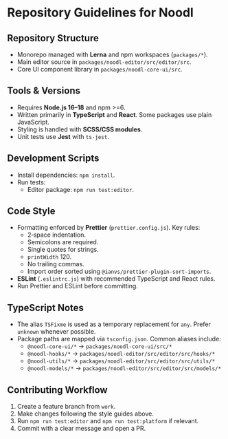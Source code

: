 # Repository Guidelines for Noodl

## Repository Structure

- Monorepo managed with **Lerna** and npm workspaces (`packages/*`).
- Main editor source in `packages/noodl-editor/src/editor/src`.
- Core UI component library in `packages/noodl-core-ui/src`.

## Tools & Versions

- Requires **Node.js 16–18** and npm >=6.
- Written primarily in **TypeScript** and **React**. Some packages use plain JavaScript.
- Styling is handled with **SCSS/CSS modules**.
- Unit tests use **Jest** with `ts-jest`.

## Development Scripts

- Install dependencies: `npm install`.
- Run tests:
  - Editor package: `npm run test:editor`.

## Code Style

- Formatting enforced by **Prettier** (`prettier.config.js`). Key rules:
  - 2‑space indentation.
  - Semicolons are required.
  - Single quotes for strings.
  - `printWidth` 120.
  - No trailing commas.
  - Import order sorted using `@ianvs/prettier-plugin-sort-imports`.
- **ESLint** (`.eslintrc.js`) with recommended TypeScript and React rules.
- Run Prettier and ESLint before committing.

## TypeScript Notes

- The alias `TSFixme` is used as a temporary replacement for `any`. Prefer `unknown` whenever possible.
- Package paths are mapped via `tsconfig.json`. Common aliases include:
  - `@noodl-core-ui/*` → `packages/noodl-core-ui/src/*`
  - `@noodl-hooks/*` → `packages/noodl-editor/src/editor/src/hooks/*`
  - `@noodl-utils/*` → `packages/noodl-editor/src/editor/src/utils/*`
  - `@noodl-models/*` → `packages/noodl-editor/src/editor/src/models/*`

## Contributing Workflow

1. Create a feature branch from `work`.
2. Make changes following the style guides above.
3. Run `npm run test:editor` and `npm run test:platform` if relevant.
4. Commit with a clear message and open a PR.
